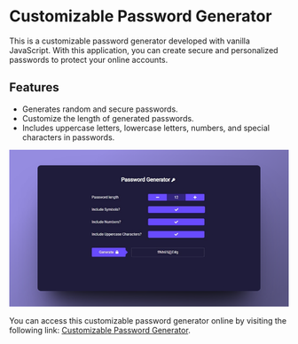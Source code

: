 # Customizable Password Generator

This is a customizable password generator developed with vanilla JavaScript. With this application, you can create secure and personalized passwords to protect your online accounts.

## Features

- Generates random and secure passwords.
- Customize the length of generated passwords.
- Includes uppercase letters, lowercase letters, numbers, and special characters in passwords.

![Screenshot](password-generator-sample.png)

You can access this customizable password generator online by visiting the following link: [Customizable Password Generator](https://customizedpasswordgenerator.netlify.app/).
